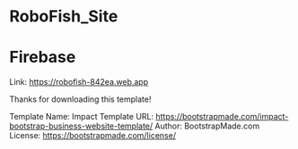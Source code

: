 # RoboFish_Site

# Firebase
Link: https://robofish-842ea.web.app




Thanks for downloading this template!

Template Name: Impact
Template URL: https://bootstrapmade.com/impact-bootstrap-business-website-template/
Author: BootstrapMade.com
License: https://bootstrapmade.com/license/
